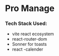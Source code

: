 # Pro Manage

### Tech Stack Used:

- vite react ecosystem
- react-router-dom
- Sonner for toasts
- react -calender

